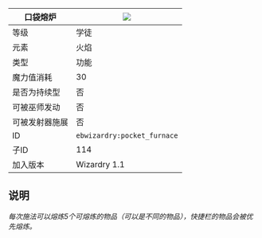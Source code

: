 | 口袋熔炉 |![](https://github.com/Electroblob77/Wizardry/blob/1.12.2/src/main/resources/assets/ebwizardry/textures/spells/pocket_furnace.png)|
|---|---|
| 等级 | 学徒 |
| 元素 | 火焰 |
| 类型 | 功能 |
| 魔力值消耗 | 30 |
| 是否为持续型 | 否 |
| 可被巫师发动 | 否 |
| 可被发射器施展 | 否 |
| ID | `ebwizardry:pocket_furnace` |
| 子ID | 114 |
| 加入版本 | Wizardry 1.1 |
## 说明
_每次施法可以熔炼5个可熔炼的物品（可以是不同的物品），快捷栏的物品会被优先熔炼。_
